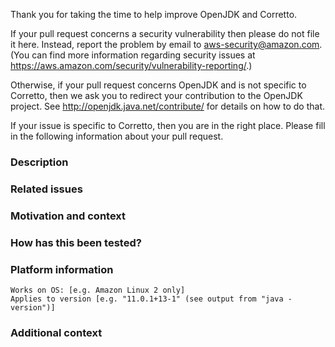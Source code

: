 Thank you for taking the time to help improve OpenJDK and Corretto.

If your pull request concerns a security vulnerability then please do not file it here.
Instead, report the problem by email to aws-security@amazon.com.
(You can find more information regarding security issues at https://aws.amazon.com/security/vulnerability-reporting/.)

Otherwise, if your pull request concerns OpenJDK
and is not specific to Corretto,
then we ask you to redirect your contribution to the OpenJDK project.
See http://openjdk.java.net/contribute/ for details on how to do that.

If your issue is specific to Corretto,
then you are in the right place.
Please fill in the following information about your pull request.

### Description


### Related issues


### Motivation and context


### How has this been tested?


### Platform information
    Works on OS: [e.g. Amazon Linux 2 only]
    Applies to version [e.g. "11.0.1+13-1" (see output from "java -version")]


### Additional context
